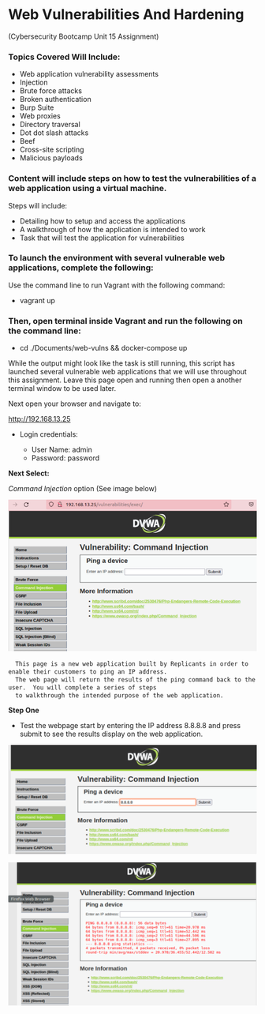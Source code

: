 # Web Vulnerabilities And Hardening
(Cybersecurity Bootcamp Unit 15 Assignment)

### Topics Covered Will Include:
- Web application vulnerability assessments
- Injection
- Brute force attacks
- Broken authentication
- Burp Suite
- Web proxies
- Directory traversal
- Dot dot slash attacks
- Beef
- Cross-site scripting
- Malicious payloads

### Content will include steps on how to test the vulnerabilities of a web application using a virtual machine.  
Steps will include:  

- Detailing how to setup and access the applications
- A walkthrough of how the application is intended to work
- Task that will test the application for vulnerabilities

### To launch the environment with several vulnerable web applications, complete the following:

Use the command line to run Vagrant with the following command: 
- vagrant up

### Then, open terminal inside Vagrant and run the following on the command line: 
- cd ./Documents/web-vulns && docker-compose up

While the output might look like the task is still running, this script has launched several vulnerable web applications that we will use throughout this assignment.  Leave this page open and running then open a another terminal window to be used later.

Next open your browser and navigate to:

http://192.168.13.25

- Login credentials:

    * User Name: admin
    * Password:  password

**Next Select:** 

*Command Injection*
option (See image below)

![TODO: Update the path with the name of your diagram](https://github.com/Tamie13/Vulnerabilities-and-Hardening-HW/blob/main/DVWA/command%20injection%20shot.png)

      This page is a new web application built by Replicants in order to enable their customers to ping an IP address. 
      The web page will return the results of the ping command back to the user.  You will complete a series of steps 
      to walkthrough the intended purpose of the web application.
      
      
**Step One**
  - Test the webpage start by entering the IP address 8.8.8.8 and press submit to see the results display on the web application.

![TODO: Update the path with the name of your diagram](https://github.com/Tamie13/Vulnerabilities-and-Hardening-HW/blob/main/DVWA/Ping%208.8.8.8.png)

![TODO: Update the path with the name of your diagram](https://github.com/Tamie13/Vulnerabilities-and-Hardening-HW/blob/main/DVWA/Results%20of%20Ping%20of%208.8.8.8.png)

